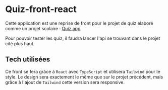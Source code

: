 # Quiz-front-react

Cette application est une reprise de front pour le projet de quiz élaboré comme un projet scolaire : [Quiz app](https://github.com/mysterion186/quiz-app)

Pour pouvoir tester les quiz, il faudra lancer l'api se trouvant dans le projet cité plus haut. 

## Tech utilisées
Ce front se fera grâce à `React` avec `TypeScript` et utilisera `Tailwind` pour le style. 
Le design sera exactement le même que sur le projet précédent, mais grâce à l'ajout de `Tailwind` cette version sera responsive. 